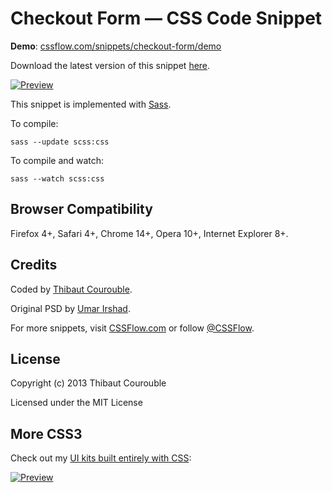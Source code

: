# Checkout Form — CSS Code Snippet

**Demo**: [cssflow.com/snippets/checkout-form/demo](http://www.cssflow.com/snippets/checkout-form/demo)

Download the latest version of this snippet [here](http://www.cssflow.com/snippets/checkout-form.zip).

[![Preview](http://cdn.cssflow.com/snippets/checkout-form/preview-580.png)](http://www.cssflow.com/snippets/checkout-form)

This snippet is implemented with [Sass](https://github.com/nex3/sass).

To compile:

`sass --update scss:css`

To compile and watch:

`sass --watch scss:css`

## Browser Compatibility

Firefox 4+, Safari 4+, Chrome 14+, Opera 10+, Internet Explorer 8+.

## Credits

Coded by [Thibaut Courouble](http://thibaut.me).

Original PSD by [Umar Irshad](http://dribbble.com/shots/960330-Checkout-Form-PSD).

For more snippets, visit [CSSFlow.com](http://www.cssflow.com) or follow [@CSSFlow](https://twitter.com/CSSFlow).

## License

Copyright (c) 2013 Thibaut Courouble

Licensed under the MIT License

## More CSS3

Check out my [UI kits built entirely with CSS](http://www.cssflow.com/ui-kits):

[![Preview](http://cdn.cssflow.com/kits/all_kits_preview_850.png)](http://www.cssflow.com/ui-kits)
